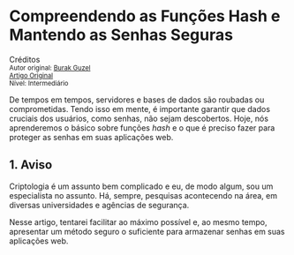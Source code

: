 Compreendendo as Funções Hash e Mantendo as Senhas Seguras
==========================================================
Créditos<br/>
<small>Autor original: [Burak Guzel](http://tutsplus.com/authors/burak-guzel)<br/>[Artigo Original](http://code.tutsplus.com/tutorials/understanding-hash-functions-and-keeping-passwords-safe--net-17577)<br/>Nível: Intermediário</small>

De tempos em tempos, servidores e bases de dados são roubadas ou comprometidas. Tendo isso em mente, é importante garantir que dados cruciais dos usuários, como senhas, não sejam descobertos. Hoje, nós aprenderemos o básico sobre funções *hash* e o que é preciso fazer para proteger as senhas em suas aplicações web.

## 1. Aviso
Criptologia é um assunto bem complicado e eu, de modo algum, sou um especialista no assunto. Há, sempre, pesquisas acontecendo na área, em diversas universidades e agências de segurança.

Nesse artigo, tentarei facilitar ao máximo possível e, ao mesmo tempo, apresentar um método seguro o suficiente para armazenar senhas em suas aplicações web.
